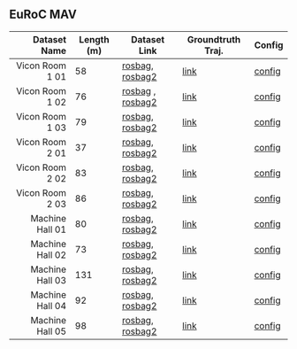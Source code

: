 
## EuRoC MAV

| Dataset Name | Length (m) | Dataset Link | Groundtruth Traj. | Config |
|-------------:|--------|--------------|------------------|------------------|
| Vicon Room 1 01 | 58 | [rosbag](http://robotics.ethz.ch/~asl-datasets/ijrr_euroc_mav_dataset/vicon_room1/V1_01_easy/V1_01_easy.bag), [rosbag2](https://drive.google.com/drive/folders/1xQ1KcZhZ5pioPXTyrZBN6Mjxkfpcd_B3?usp=sharing) | [link](https://github.com/rpng/open_vins/tree/master/ov_data/euroc_mav) | [config](https://github.com/rpng/open_vins/blob/master/config/euroc_mav) |
| Vicon Room 1 02 | 76 | [rosbag](http://robotics.ethz.ch/~asl-datasets/ijrr_euroc_mav_dataset/vicon_room1/V1_02_medium/V1_02_medium.bag) , [rosbag2](https://drive.google.com/drive/folders/1xQ1KcZhZ5pioPXTyrZBN6Mjxkfpcd_B3?usp=sharing)| [link](https://github.com/rpng/open_vins/tree/master/ov_data/euroc_mav) | [config](https://github.com/rpng/open_vins/blob/master/config/euroc_mav) |
| Vicon Room 1 03 | 79 | [rosbag](http://robotics.ethz.ch/~asl-datasets/ijrr_euroc_mav_dataset/vicon_room1/V1_03_difficult/V1_03_difficult.bag), [rosbag2](https://drive.google.com/drive/folders/1xQ1KcZhZ5pioPXTyrZBN6Mjxkfpcd_B3?usp=sharing) | [link](https://github.com/rpng/open_vins/tree/master/ov_data/euroc_mav) | [config](https://github.com/rpng/open_vins/blob/master/config/euroc_mav) |
| Vicon Room 2 01 | 37 | [rosbag](http://robotics.ethz.ch/~asl-datasets/ijrr_euroc_mav_dataset/vicon_room2/V2_01_easy/V2_01_easy.bag), [rosbag2](https://drive.google.com/drive/folders/1xQ1KcZhZ5pioPXTyrZBN6Mjxkfpcd_B3?usp=sharing) | [link](https://github.com/rpng/open_vins/tree/master/ov_data/euroc_mav) | [config](https://github.com/rpng/open_vins/blob/master/config/euroc_mav) |
| Vicon Room 2 02 | 83 | [rosbag](http://robotics.ethz.ch/~asl-datasets/ijrr_euroc_mav_dataset/vicon_room2/V2_02_medium/V2_02_medium.bag), [rosbag2](https://drive.google.com/drive/folders/1xQ1KcZhZ5pioPXTyrZBN6Mjxkfpcd_B3?usp=sharing) | [link](https://github.com/rpng/open_vins/tree/master/ov_data/euroc_mav) | [config](https://github.com/rpng/open_vins/blob/master/config/euroc_mav) |
| Vicon Room 2 03 | 86 | [rosbag](http://robotics.ethz.ch/~asl-datasets/ijrr_euroc_mav_dataset/vicon_room2/V2_03_difficult/V2_03_difficult.bag), [rosbag2](https://drive.google.com/drive/folders/1xQ1KcZhZ5pioPXTyrZBN6Mjxkfpcd_B3?usp=sharing) | [link](https://github.com/rpng/open_vins/tree/master/ov_data/euroc_mav) | [config](https://github.com/rpng/open_vins/blob/master/config/euroc_mav) |
| Machine Hall 01 | 80 | [rosbag](http://robotics.ethz.ch/~asl-datasets/ijrr_euroc_mav_dataset/machine_hall/MH_01_easy/MH_01_easy.bag), [rosbag2](https://drive.google.com/drive/folders/1xQ1KcZhZ5pioPXTyrZBN6Mjxkfpcd_B3?usp=sharing) | [link](https://github.com/rpng/open_vins/tree/master/ov_data/euroc_mav) | [config](https://github.com/rpng/open_vins/blob/master/config/euroc_mav) |
| Machine Hall 02 | 73 | [rosbag](http://robotics.ethz.ch/~asl-datasets/ijrr_euroc_mav_dataset/machine_hall/MH_02_easy/MH_02_easy.bag), [rosbag2](https://drive.google.com/drive/folders/1xQ1KcZhZ5pioPXTyrZBN6Mjxkfpcd_B3?usp=sharing) | [link](https://github.com/rpng/open_vins/tree/master/ov_data/euroc_mav) | [config](https://github.com/rpng/open_vins/blob/master/config/euroc_mav) |
| Machine Hall 03 | 131 | [rosbag](http://robotics.ethz.ch/~asl-datasets/ijrr_euroc_mav_dataset/machine_hall/MH_03_medium/MH_03_medium.bag), [rosbag2](https://drive.google.com/drive/folders/1xQ1KcZhZ5pioPXTyrZBN6Mjxkfpcd_B3?usp=sharing) | [link](https://github.com/rpng/open_vins/tree/master/ov_data/euroc_mav) | [config](https://github.com/rpng/open_vins/blob/master/config/euroc_mav) |
| Machine Hall 04 | 92 | [rosbag](http://robotics.ethz.ch/~asl-datasets/ijrr_euroc_mav_dataset/machine_hall/MH_04_difficult/MH_04_difficult.bag), [rosbag2](https://drive.google.com/drive/folders/1xQ1KcZhZ5pioPXTyrZBN6Mjxkfpcd_B3?usp=sharing) | [link](https://github.com/rpng/open_vins/tree/master/ov_data/euroc_mav) | [config](https://github.com/rpng/open_vins/blob/master/config/euroc_mav) |
| Machine Hall 05 | 98 | [rosbag](http://robotics.ethz.ch/~asl-datasets/ijrr_euroc_mav_dataset/machine_hall/MH_05_difficult/MH_05_difficult.bag), [rosbag2](https://drive.google.com/drive/folders/1xQ1KcZhZ5pioPXTyrZBN6Mjxkfpcd_B3?usp=sharing) | [link](https://github.com/rpng/open_vins/tree/master/ov_data/euroc_mav) | [config](https://github.com/rpng/open_vins/blob/master/config/euroc_mav) |


